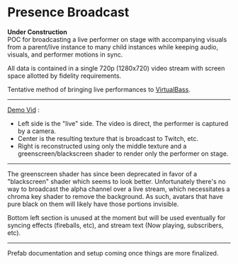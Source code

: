 # Presence Broadcast

**Under Construction**  
POC for broadcasting a live performer on stage with accompanying visuals from a parent/live instance to many child instances while keeping audio, visuals, and performer motions in sync.

All data is contained in a single 720p (1280x720) video stream with screen space allotted by fidelity requirements.

Tentative method of bringing live performances to [VirtualBass](https://twitter.com/virtualbass).

---

[Demo Vid](https://cdn.discordapp.com/attachments/695514157885292604/714084443970601011/2020-05-24.06-54.15.mp4) :
* Left side is the "live" side. The video is direct, the performer is captured by a camera.
* Center is the resulting texture that is broadcast to Twitch, etc.
* Right is reconstructed using only the middle texture and a greenscreen/blackscreen shader to render only the performer on stage.

---

The greenscreen shader has since been deprecated in favor of a "blackscreen" shader which seems to look better.
Unfortunately there's no way to broadcast the alpha channel over a live stream, which necessitates a chroma key shader to remove the background.
As such, avatars that have pure black on them will likely have those portions invisible.

Bottom left section is unused at the moment but will be used eventually for syncing effects (fireballs, etc), and stream text (Now playing, subscribers, etc).

---

Prefab documentation and setup coming once things are more finalized.
